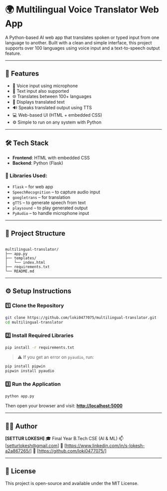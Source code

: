 
# 🌍 Multilingual Voice Translator Web App

A Python-based AI web app that translates spoken or typed input from one language to another. Built with a clean and simple interface, this project supports over 100 languages using voice input and a text-to-speech output feature.

---

## 🚀 Features

- 🎤 Voice input using microphone  
- 📝 Text input also supported  
- 🌐 Translates between 100+ languages  
- 📜 Displays translated text  
- 🔊 Speaks translated output using TTS  
- 💻 Web-based UI (HTML + embedded CSS)  
- ⚙️ Simple to run on any system with Python  

---

## 🛠 Tech Stack

- **Frontend**: HTML with embedded CSS  
- **Backend**: Python (Flask)

### 🔧 Libraries Used:
- `Flask` – for web app  
- `SpeechRecognition` – to capture audio input  
- `googletrans` – for translation  
- `gTTS` – to generate speech from text  
- `playsound` – to play generated output  
- `PyAudio` – to handle microphone input  

---

## 📂 Project Structure

```

multilingual-translator/
├── app.py
├── templates/
│   └── index.html
├── requirements.txt
└── README.md

````

---

## ⚙️ Setup Instructions

### 1️⃣ Clone the Repository

```bash
git clone https://github.com/loki0477075/multilingual-translator.git
cd multilingual-translator
````

### 2️⃣ Install Required Libraries

```bash
pip install -r requirements.txt
```

> ⚠️ If you get an error on `pyaudio`, run:

```bash
pip install pipwin
pipwin install pyaudio
```

### 3️⃣ Run the Application

```bash
python app.py
```

Then open your browser and visit:
**[http://localhost:5000](http://localhost:5000)**

---
## 👨‍💻 Author

**\[SETTUR LOKESH]**
🎓 Final Year B.Tech CSE (AI & ML)
📫 \[setturlokesh@gmail.com]
🔗 \[https://www.linkedin.com/in/s-lokesh-a2a867265/]
🔗 \[https://github.com/loki0477075/]

---

## 📄 License

This project is open-source and available under the MIT License.

```



```

